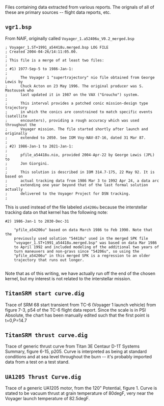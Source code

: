 Files containing data extracted from various reports. The orignals
of all of these are primary sources -- flight data reports, etc.

## `vgr1.bsp`
From NAIF, originally called `Voyager_1.a52406u_V0.2_merged.bsp`
```
; Voyager_1.ST+1991_a54418u.merged.bsp LOG FILE
; Created 2004-04-26/14:11:05.00.
;
; This file is a merge of at least two files:
;
; #1) 1977-Sep-5 to 1986-Jan-1:
;
;      The Voyager 1 "supertrajectory" nio file obtained from George Lewis by
;      Chuck Acton on 23 May 1996. The original producer was S. Mastousek who
;      last updated it in 1987 on the VAX ("Groucho") system.
;
;      This interval provides a patched conic mission-design type trajectory
;      in which the conics are constrained to match specific events (satellite
;      encounters), providing a rough accuracy which was used throughout the
;      Voyager mission. The file started shortly after launch and originally
;      extended to 2050. See IOM Voy-NAV-87-16, dated 31 Mar 87.
;
; #2) 1986-Jan-1 to 2021-Jan-1:
;
;      pfile_a54418u.nio, provided 2004-Apr-22 by George Lewis (JPL) to
;      Jon Giorgini.
;
;      This solution is described in IOM 314.7-175, 22 May 92. It is based on
;      actual tracking data from 1986 Mar 3 to 1992 Apr 24, a data arc
;      extending one year beyond that of the last formal solution actually
;      delivered to the Voyager Project for DSN tracking.
;
```
This is used instead of the file labeled `a54206u` because the interstellar
tracking data on that kernel has the following note:
```
#2) 1986-Jan-1 to 2030-Dec-31
 
    "pfile_a54206u" based on data March 1986 to Feb 1990. Note that the
    previously used solution "54418u" used in the merged SPK file
    "voyager_1.ST+1991_a54418u.merged.bsp" was based on data Mar 1986
    to April 1992 and included modeling of the additional two years of
    turn maneuvers and non-gravs since "54206u", so using the
    "pfile_a54206u" in this merged SPK is a regression to an older
    trajectory that runs out longer.
 
```
Note that as of this writing, we have actually run off the end of the chosen
kernel, but my interest is not related to the interstellar mission.

## `TitanSRM start curve.dig`
Trace of SRM 68 start transient from TC-6 (Voyager 1 launch vehicle)
from figure 7-3, p54 of the TC-6 flight data report. Since the scale is
in PSI Absolute, the chart has been manually edited such that the first
point is t=0,P=14.7

## `TitanSRM thrust curve.dig`
Trace of generic thrust curve from Titan 3E Centaur D-1T Systems Summary,
figure 6-15, p205. Curve is interpreted as being at standard conditions
and at sea level throughout the burn -- it's probably imported data
from a test on a test stand.

## `UA1205 Thrust Curve.dig`
Trace of a generic UA1205 motor, from the 120" Potential, figure 1. Curve
is stated to be vacuum thrust at grain temperature of 80degF, very near
the Voyager launch temperature of 82.5degF.